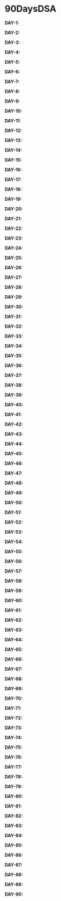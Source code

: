 # 90DaysDSA

**DAY-1:**

**DAY-2:**

**DAY-3:**

**DAY-4:**

**DAY-5:**

**DAY-6:**

**DAY-7:**

**DAY-8:**

**DAY-9:**

**DAY-10:**

**DAY-11:**

**DAY-12:**

**DAY-13:**

**DAY-14:**

**DAY-15:**

**DAY-16:**

**DAY-17:**

**DAY-18:**

**DAY-19:**

**DAY-20:**

**DAY-21:**

**DAY-22:**

**DAY-23:**

**DAY-24:**

**DAY-25:**

**DAY-26:**

**DAY-27:**

**DAY-28:**

**DAY-29:**

**DAY-30:**

**DAY-31:**

**DAY-32:**

**DAY-33:**

**DAY-34:**

**DAY-35:**

**DAY-36:**

**DAY-37:**

**DAY-38:**

**DAY-39:**

**DAY-40:**

**DAY-41:**

**DAY-42:**

**DAY-43:**

**DAY-44:**

**DAY-45:**

**DAY-46:**

**DAY-47:**

**DAY-48:**

**DAY-49:**

**DAY-50:**

**DAY-51:**

**DAY-52:**

**DAY-53:**

**DAY-54:**

**DAY-55:**

**DAY-56:**

**DAY-57:**

**DAY-58:**

**DAY-59:**

**DAY-60:**

**DAY-61:**

**DAY-62:**

**DAY-63:**

**DAY-64:**

**DAY-65:**

**DAY-66:**

**DAY-67:**

**DAY-68:**

**DAY-69:**

**DAY-70:**

**DAY-71:**

**DAY-72:**

**DAY-73:**

**DAY-74:**

**DAY-75:**

**DAY-76:**

**DAY-77:**

**DAY-78:**

**DAY-79:**

**DAY-80:**

**DAY-81:**

**DAY-82:**

**DAY-83:**

**DAY-84:**

**DAY-85:**

**DAY-86:**

**DAY-87:**

**DAY-88:**

**DAY-89:**

**DAY-90:**
